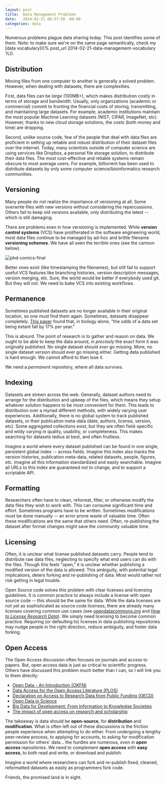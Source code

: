 ```yaml
---
layout: post
title:  Data Management Problems
date:   2014-02-21 06:57:58 -08:00
categories: data
---
```


Numerous problems plague data sharing today. This post identifies some of them. Note: to make sure we're on the same page semantically, check my [data vocabulary]({% post_url 2014-02-21-data-management-vocabulary %}).

## Distribution

Moving files from one computer to another is generally a solved problem. However, when dealing with datasets, there are complexities.

First, data files can be _large_ (100MB+), which makes distribution costly in terms of storage and bandwidth. Usually, only organizations (academic or commercial) commit to fronting the financial costs of storing, transmitting, and maintaining large datasets. For example, academic institutions maintain the most popular Machine Learning datasets (NIST, CIFAR, ImageNet, etc). However, thanks to new cloud storage solutions, the costs (both money and time) are dropping.

Second, unlike source code, few of the people that deal with data files are proficient in setting up reliable and robust distribution of their dataset files over the internet. Today, many scientists outside of computer science are using services like Dropbox, a personal file storage solution, to distribute their data files. The most cost-effective and reliable systems remain obscure to most average users. For example, bittorrent has been used to distribute datasets by only some computer science/bioinformatics research communities.

## Versioning

Many people do not realize the importance of versioning at all. Some overwrite files with new versions without considering the repercussions. Others fail to keep old versions available, only distributing the latest -- which is still damaging.

There are problems even in how versioning is implemented. While **version control systems** (VCS) have prolifierated in the software engineering world, most data files continue to be managed by ad-hoc and brittle filename **versioning schemes**. We have all seen the terrible ones (see the cartoon below).

![phd-comics-final](http://www.phdcomics.com/comics/archive/phd101212s.gif)

Better ones exist (like timestamping the filenames), but still fail to support useful VCS features like branching histories, version description messages, version merging, etc. Sure, the world would be better if everybody used git. But they will not. We need to bake VCS into existing workflows.

## Permanence

Sometimes published datasets are no longer available in their original location, so one must find them again. Sometimes, datasets disappear completely. [This paper](https://www.cell.com/current-biology/abstract/S0960-9822(13)01400-0) found that, in biology alone, "the odds of a data set being extant fall by 17%
per year."

This is absurd. The point of research is to gather and reason on data. We ought to be able to keep the data around, in _precisely_ the exact form it was originally published. No single dataset should _ever_ go missing. More, no single dataset _version_ should ever go missing either. Getting data published is hard enough. We cannot afford to then lose it.

We need a _permanent_ repository, where all data survives.

## Indexing

Datasets are strewn across the web. Generally, dataset authors need to arrange for the distribution and upkeep of the files, which means they setup whatever solution happens to be most convenient for them. This leads to distribution over a myriad different methods, with widely varying user experiences. Additionally, there is no global system to track published datasets, or their publication meta-data (date, authors, license, version, etc). Some aggregated collections exist, but they are often field-specific and wildy varying in quality, usability, or completeness. This makes searching for datasets tedius at best, and often fruitless.

Imagine a world where every dataset published can be found in one single, persistent global index -- across fields. Imagine this index also tracks the version histories, publication meta-data, related datasets, people, figures, etc. Imagine all this information standardized and easily searchable. Imagine all URLs to this index are guaranteed not to change, and to support a scriptable API.

## Formatting

Researchers often have to clean, reformat, filter, or otherwise modify the data files they wish to work with. This can consume significant time and effort. Sometimes programs have to be written. Sometimes modifications must be done manually -- an error prone waste of valuable time. Often these modifications are the same that others need. Often, re-publishing the dataset after format changes might save the community valuable time.

## Licensing

Often, it is unclear what license published datasets carry. People tend to distribute raw data files, neglecting to specify what end users can do with the files. Though this feels "open," it is unclear whether publishing a modified version of the data is allowed. This ambiguity, with potential legal implications, deters forking and re-publishing of data. Most would rather not risk getting in legal trouble.

Open Source code solves this problem with clear licenses and licensing guidelines. It is common practice to always include a license with open source code -- this should be the same for data. While the data licenses are not yet as sophisticated as source code licenses, there are already many licenses covering common use cases (see [opendatacommons.org](http://opendatacommons.org) and [_How to License Research Data_](http://www.dcc.ac.uk/resources/how-guides/license-research-data)). We simply need licensing to become common practice. Requiring (or defaulting to) licenses in data publishing repositories may nudge people in the right direction, reduce ambiguity, and foster data forking.



## Open Access

The Open Access discussion often focuses on journals and access to papers. But, open access data is just as critical to scientific progress. Others have discussed this problem much better than I can, so I will link you to them directly:

- [Open Data - An Introduction (OKFN)](http://okfn.org/opendata/)
- [Data Access for the Open Access Literature (PLOS)](http://www.plosbiology.org/article/info%3Adoi%2F10.1371%2Fjournal.pbio.1001797)
- [Declaration on Access to Research Data from Public Funding (OECD)](http://www.oecd.org/science/sci-tech/sciencetechnologyandinnovationforthe21stcenturymeetingoftheoecdcommitteeforscientificandtechnologicalpolicyatministeriallevel29-30january2004-finalcommunique.htm)
- [Open Data in Science](http://precedings.nature.com/documents/1526/version/1)
- [Big Data for Development: From Information to Knowledge Societies](http://papers.ssrn.com/sol3/papers.cfm?abstract_id=2205145)
- [The impact of open access on research and scholarship](http://crln.acrl.org/content/73/2/83.full)

The takeaway is data should be **open-source**, for **distribution** and **modification**. What is often left out of these discussions is the friction people experience when attempting to do either. From undergoing a lengthy peer-review process, to applying for accounts, to asking for modification permission for others' data... the hurdles are numerous, _even in **open access** repositories_. We need to complement **open access** with **easy access**, to both read and write, or download and publish.

Imagine a world where researchers can fork and re-publish fixed, cleaned, reformatted datasets as easily as programmers fork code.

Friends, the promised land is in sight.
